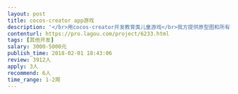 ```yaml
---                
layout: post       
title: cocos-creator app游戏           
description: '</br>用cocos-creator开发教育类儿童游戏</br>我方提供原型图和所有需要的资源文件，全部打包好</br></br>1 需要cocos-creator开发经验2年以上</br>2 使用cocos-creator开发过包含gif，配音，视频类的游戏</br>3 价格预算为单集预算，每集工作量会有差别</br>'     
contenturl: https://pro.lagou.com/project/6233.html      
tags: [其他开发]            
salary: 3000-5000元          
publish_time: 2018-02-01 18:43:06         
review: 3912人                   
apply: 3人                   
recommend: 6人                   
time_range: 1-2周              
---                 
```

